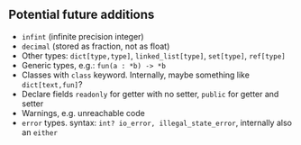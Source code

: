 ## Potential future additions

- `infint` (infinite precision integer)
- `decimal` (stored as fraction, not as float)
- Other types: `dict[type,type]`, `linked_list[type]`, `set[type]`, `ref[type]`
- Generic types, e.g.: `fun(a : *b) -> *b`
- Classes with `class` keyword. Internally, maybe something like `dict[text,fun]`?
- Declare fields `readonly` for getter with no setter, `public` for getter and setter
- Warnings, e.g. unreachable code
- `error` types. syntax: `int? io_error, illegal_state_error`, internally also an `either`
